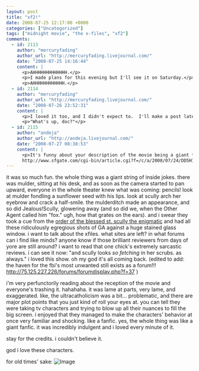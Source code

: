 ```yaml
---
layout: post
title: "xf2!"
date: 2008-07-25 12:17:00 +0000
categories: ["Uncategorized"]
tags: ["midnight movie", "the x-files", "xf2"]
comments:
  - id: 2113
    author: "mercuryfading"
    author_url: "http://mercuryfading.livejournal.com/"
    date: "2008-07-25 14:16:44"
    content: |
      <p>AHHHHHHHHHHHHH.</p>
      <p>I made plans for this evening but I'll see it on Saturday.</p>
      <p>AHHHHHHHHHHHH.</p>
  - id: 2114
    author: "mercuryfading"
    author_url: "http://mercuryfading.livejournal.com/"
    date: "2008-07-26 23:52:31"
    content: |
      <p>I loved it too, and I didn't expect to.  I'll make a post later.  So nice to see them in, like, a functioning, adult relationship?  Kind of?  I appreciate that the movie sort of just let you assume what had happened over the past few years.</p>
      <p>"What's up, doc?"</p>
  - id: 2115
    author: "andeja"
    author_url: "http://andeja.livejournal.com/"
    date: "2008-07-27 08:38:53"
    content: |
      <p>It's funny about your description of the movie being a giant fanfic, cuz the guy at SF Chronicle really liked it, and he apparently knows nothing about the X-files. hehe!<br />
      http://www.sfgate.com/cgi-bin/article.cgi?f=/c/a/2008/07/24/DD5H11UGT6.DTL&amp;type=movies</p>
---
```


it was so much fun. the whole thing was a giant string of inside jokes. there was mulder, sitting at his desk, and as soon as the camera started to pan upward, everyone in the whole theater knew what was coming: pencils! look at mulder fondling a sunflower seed with his lips. look at scully arch her eyebrow and crack a half-smile. the mulderditch made an appearance, and so did Jealous!Scully, glowering away (and so did we, when the Other Agent called him "fox." ugh, how that grates on the ears). and i swear they took a cue from the [order of the blessed st. scully the enigmatic](http://www.welcome.to/obsse) and had all these ridiculously egregious shots of GA against a huge stained glass window. i want to talk about the xfiles. what sites are left? in what forums can i find like minds? anyone know if those brilliant reviewers from days of yore are still around? i want to read that one chick's extremely sarcastic reviews. i can see it now: "and scully looks *so fetching* in her scrubs. as always." i loved this show. oh my god it's all coming back. (edited to add: the haven for the fbi's most unwanted still exists as a forum!!! http://75.125.227.226/forums/forumdisplay.php?f=37 )

i'm very perfunctorily reading about the reception of the movie and everyone's trashing it. hahahaha. it was lame at parts, very lame, and exaggerated. like, the ultracatholicism was a bit... problematic, and there are major plot points that you just kind of roll your eyes at. you can tell they were taking tv characters and trying to blow up all their nuances to fill the big screen. i enjoyed that they managed to make the characters' behavior at once very familiar and shocking. like a fanfic. yes, the whole thing was like a giant fanfic. it was incredibly indulgent and i loved every minute of it.

stay for the credits. i couldn't believe it.

god i love these characters.

for old times' sake:
![Image](http://farm3.static.flickr.com/2196/2700482547_e7c30a9bf6_o.jpg)